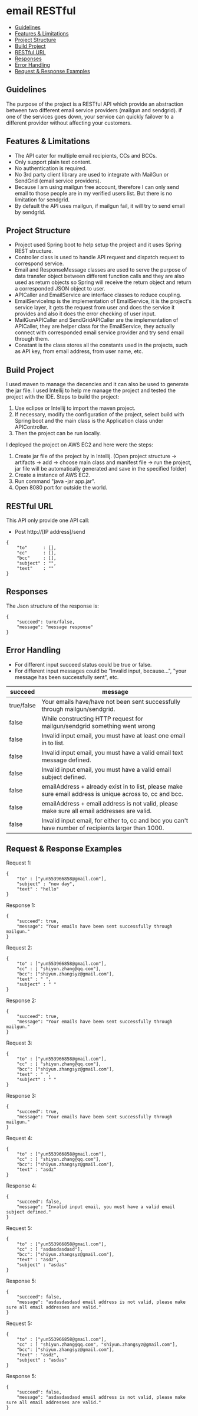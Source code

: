 # email RESTful

* [Guidelines](#guidelines)
* [Features & Limitations](#features--limitations)
* [Project Structure](#project-structure)
* [Build Project](#build-project)
* [RESTful URL](#restful-url)
* [Responses](#responses)
* [Error Handling](#error-handling)
* [Request & Response Examples](#request--response-examples)

## Guidelines

The purpose of the project is a RESTful API which provide an abstraction between two different email service providers (mailgun and sendgrid).
if one of the services goes down, your service can quickly failover to a different provider without affecting your customers.

## Features & Limitations
* The API cater for multiple email recipients, CCs and BCCs.
* Only support plain text content.
* No authentication is required.
* No 3rd party client library are used to integrate with MailGun or SendGrid (email service providers).
* Because I am using mailgun free account, therefore I can only send email to those people are in my verified users list. But there is no limitation for sendgrid.
* By default the API uses mailgun, if mailgun fail, it will try to send email by sendgrid.

## Project Structure
* Project used Spring boot to help setup the project and it uses Spring REST structure.
* Controller class is used to handle API request and dispatch request to correspond service.
* Email and ResponseMessage classes are used to serve the purpose of data transfer object between different function calls and they are also used as return objects so Spring will receive the return object and return a corresponded JSON object to user.
* APICaller and EmailService are interface classes to reduce coupling.
* EmailServiceImp is the implementation of EmailService, it is the project's service layer, it gets the request from user and does the service it provides and also it does the error checking of user input.
* MailGunAPICaller and SendGridAPICaller are the implementation of APICaller, they are helper class for the EmailService, they actually connect with corresponded email service provider and try send email through them.
* Constant is the class stores all the constants used in the projects, such as API key, from email address, from user name, etc.

## Build Project
I used maven to manage the decencies and it can also be used to generate the jar file. I used Intellij to help me manage the project and tested the project with the IDE.
Steps to build the project:
1. Use eclipse or Intellij to import the maven project.
2. If necessary, modify the configuration of the project, select build with Spring boot and the main class is the Application class under APIController.
3. Then the project can be run locally.

I deployed the project on AWS EC2 and here were the steps:
1. Create jar file of the project by in Intellij. (Open project structure -> artifacts -> add -> choose main class and manifest file -> run the project, jar file will be automatically generated and save in the specified folder)
2. Create a instance of AWS EC2.
3. Run command "java -jar app.jar".
4. Open 8080 port for outside the world.

## RESTful URL
This API only provide one API call:
* Post http://\[IP address\]/send
```
{
    "to"      : [],
    "cc"      : [],
    "bcc"     : [],
    "subject" : "",
    "text"    : ""
}

```

## Responses
The Json structure of the response is:
```aild
{
    "succeed": ture/false,
    "message": "message response"
}
```

## Error Handling
* For different input succeed status could be true or false.
* For different input messages could be "Invalid input, because...", "your message has been successfully sent", etc.

|  succeed   |     message                                                                                              |
| ---------- | ---------------                                                                                          |
| true/false | Your emails have/have not been sent successfully through mailgun/sendgrid.                               | 
|   false    | While constructing HTTP request for mailgun/sendgrid something went wrong                                |
|   false    | Invalid input email, you must have at least one email in to list.                                        |
|   false    | Invalid input email, you must have a valid email text message defined.                                   |
|   false    | Invalid input email, you must have a valid email subject defined.                                        |
|   false    | emailAddress + already exist in to list, please make sure email address is unique across to, cc and bcc. |
|   false    | emailAddress + email address is not valid, please make sure all email addresses are valid.               |
|   false    | Invalid input email, for either to, cc and bcc you can't have number of recipients larger than 1000.     |

## Request & Response Examples

Request 1:
```
{
    "to" : ["yun553966858@gmail.com"],
    "subject" : "new day",
    "text" : "hello"
}
```
Response 1:
```
{
    "succeed": true,
    "message": "Your emails have been sent successfully through mailgun."
}
```

Request 2:
```
{
    "to" : ["yun553966858@gmail.com"],
    "cc" : [ "shiyun.zhang@qq.com"],
    "bcc": ["shiyun.zhangsyz@gmail.com"],
    "text" : " ",
    "subject" : " "
}
```
Response 2:
```
{
    "succeed": true,
    "message": "Your emails have been sent successfully through mailgun."
}
```

Request 3:
```
{
    "to" : ["yun553966858@gmail.com"],
    "cc" : [ "shiyun.zhang@qq.com"],
    "bcc": ["shiyun.zhangsyz@gmail.com"],
    "text" : " ",
    "subject" : " "
}
```
Response 3:
```
{
    "succeed": true,
    "message": "Your emails have been sent successfully through mailgun."
}
```

Request 4:
```
{
    "to" : ["yun553966858@gmail.com"],
    "cc" : [ "shiyun.zhang@qq.com"],
    "bcc": ["shiyun.zhangsyz@gmail.com"],
    "text" : "asdz"
}
```
Response 4:
```
{
    "succeed": false,
    "message": "Invalid input email, you must have a valid email subject defined."
}
```

Request 5:
```
{
    "to" : ["yun553966858@gmail.com"],
    "cc" : [ "asdasdasdasd"],
    "bcc": ["shiyun.zhangsyz@gmail.com"],
    "text" : "asdz",
    "subject" : "asdas"
}
```
Response 5:
```
{
    "succeed": false,
    "message": "asdasdasdasd email address is not valid, please make sure all email addresses are valid."
}
```

Request 5:
```
{
    "to" : ["yun553966858@gmail.com"],
    "cc" : [ "shiyun.zhang@qq.com", "shiyun.zhangsyz@gmail.com"],
    "bcc": ["shiyun.zhangsyz@gmail.com"],
    "text" : "asdz",
    "subject" : "asdas"
}
```
Response 5:
```
{
    "succeed": false,
    "message": "asdasdasdasd email address is not valid, please make sure all email addresses are valid."
}
```